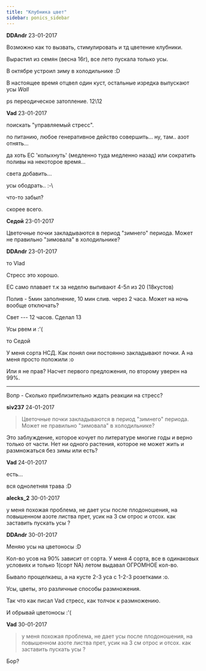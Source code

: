 ```yaml
---
title: "Клубника цвет"
sidebar: ponics_sidebar
---
```


**DDAndr** 23-01-2017

Возможно как то вызвать, стимулировать и тд цветение клубники.

Вырастил из семян (весна 16г), все лето пускала только усы.

В октябре устроил зиму в холодильнике :D

В настоящее время отцвел один куст, остальные изредка выпускают усы *Wall*

ps переодическое затопление. 12\12


**Vad** 23-01-2017

поискать "управляемый стресс".

по питанию, любое генеративное действо совершить... ну, там.. азот отнять... 

да хоть EC &#039;колыхнуть&#039; (медленно туда медленно назад) или сократить поливы на некоторое время...

света добавить...

усы ободрать.. :-\

что-то забыл?

скорее всего.


**Седой** 23-01-2017

Цветочные почки закладываются в период "зимнего" периода. Может не правильно "зимовала" в холодильнике? 


**DDAndr** 23-01-2017

то Vlad 

Стресс это хорошо.

EC само плавает т.к за неделю выпивают 4-5л из 20 (18кустов)

Полив - 5мин заполнение, 10 мин слив. через 2 часа. Может на ночь вообще отключать?

Свет --- 12 часов. Сделал 13

Усы рвем и :&#039;(

то Седой 

У меня сорта НСД. Как понял они постоянно закладывают почки. А на меня просто положили :o

Или я не прав? Насчет первого предложения, по второму уверен на 99%.

--------------------------------------

Вопр - Сколько приблизительно ждать реакции на стресс? 


**siv237** 24-01-2017

> Цветочные почки закладываются в период "зимнего" периода. Может не правильно "зимовала" в холодильнике?

Это заблуждение, которое кочует по литературе многие годы и верно только от части. Нет ни одного растения, которое не может жить и размножаться без зимы или есть?


**Vad** 24-01-2017

есть...

вся однолетняя трава :D


**alecks_2** 30-01-2017

у меня похожая проблема, не дает усы после плодоношения, на повышенном азоте листва прет, усик на 3 см отрос и отсох. как заставить пускать усы ?


**DDAndr** 30-01-2017

Меняю усы на цветоносы :D

Кол-во усов на 90% зависит от сорта. У меня 4 сорта, все в одинаковых условиях и только 1(сорт NA) летом выдавал ОГРОМНОЕ кол-во.

Бывало прощелкаеш, а на кусте 2-3 уса с 1-2-3 розетками :o.

Усы, цветы, это различные способы размножения.

Так что как писал Vad стресс, как толчок к размножению. 

И обрывай цветоносы :&#039;(


**Vad** 30-01-2017

> у меня похожая проблема, не дает усы после плодоношения, на повышенном азоте листва прет, усик на 3 см отрос и отсох. как заставить пускать усы ?

Бор?


